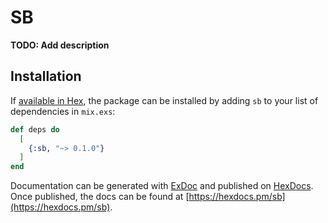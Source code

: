 # SB

**TODO: Add description**

## Installation

If [available in Hex](https://hex.pm/docs/publish), the package can be installed
by adding `sb` to your list of dependencies in `mix.exs`:

```elixir
def deps do
  [
    {:sb, "~> 0.1.0"}
  ]
end
```

Documentation can be generated with [ExDoc](https://github.com/elixir-lang/ex_doc)
and published on [HexDocs](https://hexdocs.pm). Once published, the docs can
be found at [https://hexdocs.pm/sb](https://hexdocs.pm/sb).

